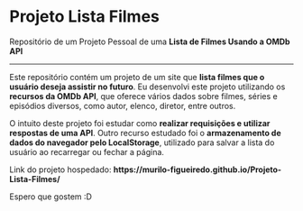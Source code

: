 # Projeto Lista Filmes
 <p>Repositório de um Projeto Pessoal de uma <strong>Lista de Filmes Usando a OMDb API</strong></p>
 <hr>

 <p>Este repositório contém um projeto de um site que <strong>lista filmes que o usuário deseja assistir no futuro</strong>. Eu desenvolvi este projeto utilizando os <strong>recursos da OMDb API</strong>, que oferece vários dados sobre filmes, séries e episódios diversos, como autor, elenco, diretor, entre outros.</p>

 <p>O intuito deste projeto foi estudar como <strong>realizar requisições e utilizar respostas de uma API</strong>. Outro recurso estudado foi o <strong>armazenamento de dados do navegador pelo LocalStorage</strong>, utilizado para salvar a lista do usuário ao recarregar ou fechar a página.</p>

 <p></p>

 <p>Link do projeto hospedado: <strong>https://murilo-figueiredo.github.io/Projeto-Lista-Filmes/</strong></p>

 <p>Espero que gostem :D</p>